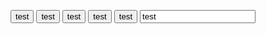 <button>test</button>
<button>test</button>
<button>test</button>
<button>test</button>
<button>test</button>
<input value="test">
